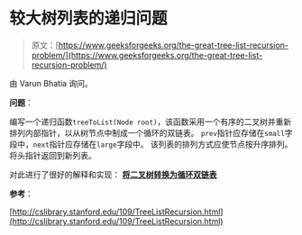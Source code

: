 # 较大树列表的递归问题

> 原文：[https://www.geeksforgeeks.org/the-great-tree-list-recursion-problem/](https://www.geeksforgeeks.org/the-great-tree-list-recursion-problem/)

由 Varun Bhatia 询问。

**问题**：

编写一个递归函数`treeToList(Node root)`，该函数采用一个有序的二叉树并重新排列内部指针，以从树节点中制成一个循环的双链表。 `prev`指针应存储在`small`字段中，`next`指针应存储在`large`字段中。 该列表的排列方式应使节点按升序排列。 将头指针返回到新列表。

对此进行了很好的解释和实现： [**将二叉树转换为循环双链表**](https://www.geeksforgeeks.org/convert-a-binary-tree-to-a-circular-doubly-link-list/)

**参考**：

[http://cslibrary.stanford.edu/109/TreeListRecursion.html](http://cslibrary.stanford.edu/109/TreeListRecursion.html)


